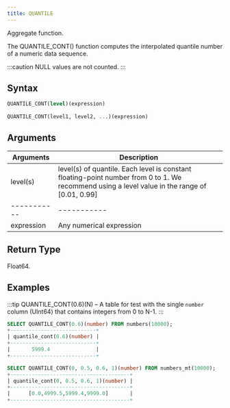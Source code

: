 ```yaml
---
title: QUANTILE
---
```


Aggregate function.

The QUANTILE_CONT() function computes the interpolated quantile number of a numeric data sequence.

:::caution
NULL values are not counted.
:::

## Syntax

```sql
QUANTILE_CONT(level)(expression)
    
QUANTILE_CONT(level1, level2, ...)(expression)
```

## Arguments

| Arguments   | Description                                                                                                                                   |
|-------------|-----------------------------------------------------------------------------------------------------------------------------------------------|
| level(s)    | level(s) of quantile. Each level is constant floating-point number from 0 to 1. We recommend using a level value in the range of [0.01, 0.99] |
| ----------- | -----------                                                                                                                                   |
| expression  | Any numerical expression                                                                                                                      |

## Return Type

Float64.

## Examples

:::tip
QUANTILE_CONT(0.6)(N) – A table for test with the single `number` column (UInt64) that contains integers from 0 to N-1.
:::

```sql
SELECT QUANTILE_CONT(0.6)(number) FROM numbers(10000);
+----------------------------+
| quantile_cont(0.6)(number) |
+----------------------------+
|       5999.4               |
+----------------------------+
```

```sql
SELECT QUANTILE_CONT(0, 0.5, 0.6, 1)(number) FROM numbers_mt(10000);
+---------------------------------------+
| quantile_cont(0, 0.5, 0.6, 1)(number) |
+---------------------------------------+
|      [0.0,4999.5,5999.4,9999.0]       |
+---------------------------------------+
```
